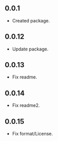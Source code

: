 ## 0.0.1

* Created package.
## 0.0.12

* Update package.

## 0.0.13

* Fix readme.

## 0.0.14

* Fix readme2.

## 0.0.15

* Fix format/License.